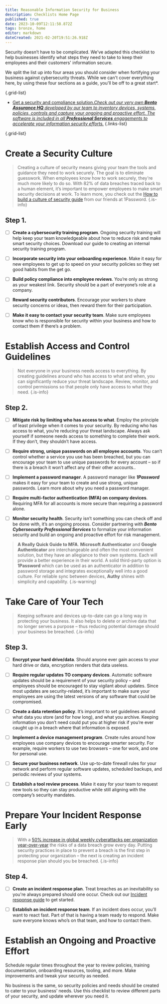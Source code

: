 ```yaml
---
title: Reasonable Information Security for Business
description: Checklists Home Page
published: true
date: 2023-10-09T12:11:58.872Z
tags: bronze, home
editor: markdown
dateCreated: 2021-02-20T19:51:26.918Z
---
```


Security doesn’t have to be complicated. We’ve adapted this checklist to help businesses identify what steps they need to take to keep their employees and their customers' information secure.

We split the list up into four areas you should consider when fortifying your business against cybersecurity threats. While we can't cover everything here, by using these four sections as a guide, you'll be off to a great start*.


{.grid-list}
- [Get a security and compliance solution.*Check out our very own **Bento Assurance HQ** developed by our team to inventory devices, systems, policies, controls and capture your ongoing and proactive effort. The software is included in all **Professional Services** engagements to accelerate your information security efforts.*](https://www.bentosecurity.com/assurancehq)
{.links-list}

{.grid-list}

# Create a Security Culture
> Creating a culture of security means giving your team the tools and guidance they need to work securely. The goal is to eliminate guesswork. When employees know how to work securely, they're much more likely to do so. With 82% of data breaches traced back to a human element, it’s important to empower employees to make smart security decisions at work. To learn more, you check out the [How to build a culture of security guide](https://1password.com/resources/culture-of-security/infographic-culture-of-security.pdf) from our friends at 1Password.
{.is-info}


## Step 1.

- [ ] **Create a cybersecurity training program**.  Ongoing security training will help keep your team knowledgeable about how to reduce risk and make smart security choices. Download our guide to creating an internal security training program.

- [ ]  **Incorporate security into your onboarding experience**. Make it easy for new employees to get up to speed on your security policies so they set good habits from the get go.

- [ ]  **Build policy compliance into employee reviews**. You’re only as strong as your weakest link. Security should be a part of everyone’s role at a company.

- [ ]  **Reward security contributors**. Encourage your workers to share security concerns or ideas, then reward them for their participation.

- [ ] **Make it easy to contact your security team**. Make sure employees know who is responsible for security within your business and how to contact them if there’s a problem.

# Establish Access and Control Guidelines
> Not everyone in your business needs access to everything. By creating guidelines around who has access to what and when, you can significantly reduce your threat landscape. Review, monitor, and control permissions so that people only have access to what they need.
{.is-info}


## Step 2.

- [ ] **Mitigate risk by limiting who has access to what**. Employ the principle of least privilege when it comes to your security. By reducing who has access to what, you’re reducing your threat landscape. Always ask yourself if someone needs access to something to complete their work. If they don’t, they shouldn’t have access.

- [ ] **Require strong, unique passwords on all employee accounts**. You can’t control whether a service you use has been breached, but you can encourage your team to use unique passwords for every account – so if there is a breach it won’t affect any of their other accounts..

- [ ] **Implement a password manager**. A password manager like ***1Password*** makes it easy for your team to create and use strong, unique passwords. Learn more about why you need a password manager.  

- [ ] **Require multi-factor authentication (MFA) on company devices**. Requiring MFA for all accounts is more secure than requiring a password alone. 

- [ ] **Monitor security health**. Security isn’t something you can check off and be done with, it’s an ongoing process. Consider partnering with ***Bento Cybersecurity Professional Services*** to formalize your information security and build an ongoing and proactive effort for risk management.  

> **A Really Quick Guide to MFA**.
**Microsoft Authenticator** and **Google Authenticator** are interchangeable and often the most convenient solution, but they have an allegiance to their own systems. Each will provide a better experience in their world. A solid third-party option is **1Password** which can be used as an authenticator in addition to password storage and integrates exceptionally well into a good culture. For reliable sync between devices, **Authy** shines with simplicity and capability.
{.is-warning}


# Take Care of Your Tech
> Keeping software and devices up-to-date can go a long way in protecting your business. It also helps to delete or archive data that no longer serves a purpose – thus reducing potential damage should your business be breached.
{.is-info}


## Step 3.

- [ ] **Encrypt your hard drive/data**. Should anyone ever gain access to your hard drive or data, encryption renders that data useless.

- [ ] **Require regular updates TO company devices**. Automatic software updates should be a requirement of your security policy – and employees should be encouraged to stay vigilant about updates. Since most updates are security-related, it’s important to make sure your employees are using the latest versions of any software that could be compromised.

- [ ] **Create a data retention policy**. It’s important to set guidelines around what data you store (and for how long), and what you archive. Keeping information you don’t need could put you at higher risk if you’re ever caught up in a breach where that information is exposed.

- [ ] **Implement a device management program**. Create rules around how employees use company devices to encourage smarter security. For example, require workers to use two browsers – one for work, and one for personal use.

- [ ] **Secure your business network**. Use up-to-date firewall rules for your network and perform regular software updates, scheduled backups, and periodic reviews of your systems.

- [ ] **Establish a tool review process**. Make it easy for your team to request new tools so they can stay productive while still aligning with the company’s security mandates.

# Prepare Your Incident Response Early
> With a [50% increase in global weekly cyberattacks per organization year-over-year](https://www.techradar.com/news/cyberattacks-on-businesses-saw-a-huge-rise-in-2021) the risks of a data breach grow every day. Putting security practices in place to prevent a breach is the first step in protecting your organization – the next is creating an incident response plan should you be breached.
{.is-info}


## Step 4.

- [ ] **Create an incident response plan**. Treat breaches as an inevitability so you're always prepared should one occur. Check out our [Incident response guide](/bronze-training/background-advanced/10-steps-incident-management) to get started.

- [ ] **Establish an incident response team**. If an incident does occur, you’ll want to react fast. Part of that is having a team ready to respond. Make sure everyone knows who’s on that team, and how to contact them.

# Establish an Ongoing and Proactive Effort
Schedule regular times throughout the year to review policies, training documentation, onboarding resources, tooling, and more. Make improvements and tweak your security as needed.

No business is the same, so security policies and needs should be created to cater to your business’ needs. Use this checklist to review different parts of your security, and update wherever you need it.
